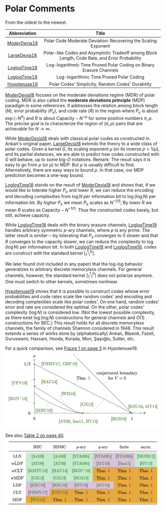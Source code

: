 
# Polar Comments

From the oldest to the newest.

|  Abbreviation  |  Title  |
| :------------: | :-----: |
| [ModerDevia18] | Polar Code Moderate Deviation: Recovering the Scaling Exponent |
| [LargeDevia18] | Polar-like Codes and Asymptotic Tradeoff among Block Length, Code Rate, and Error Probability |
| [LoglogTime18] | Log-logarithmic Time Pruned Polar Coding on Binary Erasure Channels |
| [LoglogTime19] | Log-logarithmic Time Pruned Polar Coding |
| [Hypotenuse19] | Polar Codes' Simplicity, Random Codes' Durability |

[ModerDevia18] focuses on the moderate deviations regime (MDR) of polar coding.
MDR is also called the **moderate deviations principle** (MDP)
paradigm in some references.
It addresses the relation among block length ($N$),
error probability ($P_e$), and code rate ($R$) in the region
where $P_e$ is about $\exp( -N^\pi )$ and $R$ is about
$\text{Capacity} - N^{-\rho}$ for some positive numbers $\pi, \rho$.
The precise goal is to characterize the region of $(\pi, \rho)$ pairs
that are achievable for $N \to \infty$.

While [ModerDevia18] deals with classical polar codes
as constructed in Arıkan's original paper,
[LargeDevia18] extends the theory to a wide class of polar codes.
Given a kernel $G$, its scaling exponent $\mu$
(or its inverse $\rho = 1/\mu$), and its partial distances,
we are able to predict how codes constructed with $G$ will behave,
up to some big-$O$ notations.
Remark:
The result says it is easy to go from $\rho$ (or $\mu$) to MDP.
But $\rho$ is usually difficult to find.
Alternatively, there are easy ways to bound $\rho$.
In that case, our MDP prediction becomes a one-way bound.

[LoglogTime18] stands on the result of [ModerDevia18] and shows that,
if we would like to tolerate higher $P_e$ and lower $R$,
we can reduce the encoding and decoding complexities
from $\log N$ per information bit to $\log(\log N)$ per information bit.
By *higher $P_e$* we mean $P_e$ scales as $N^{-1/5}$;
By *lower $R$* we mean $R$ scales as $\text{Capacity}-N^{-1/5}$.
Thus the constructed codes barely, but still, achieve capacity.

While [LoglogTime18] deals with the binary erasure channels,
[LoglogTime19] handles arbitrary symmetric $p$-ary channels,
where $p$ is any prime.
The latter result is similar---by tolerating that $P_e$ converges to $0$ slower
and that $R$ converges to the capacity slower,
we can reduce the complexity to $\log(\log N)$ per information bit.
In both [LoglogTime18] and [LoglogTime19],
codes are construct with the standard kernel $[^1_1{}^0_1]$.

We later found (not included in any paper) that the log-log behavior
generalizes to arbitrary discrete memoryless channels.
For general channels, however,
the standard kernel $[^1_1{}^0_1]$ does not polarize anymore.
One must switch to other kernels, sometimes nonlinear.

[Hypotenuse19] shows that it is possible to construct codes
whose error probabilities and code rates scale like random codes'
and encoding and decoding complexities scale like polar codes'.
On one hand, random codes' error and rate are considered the optimal.
On the other, polar codes' complexity ($\log N$) is considered low.
(Not the lowest possible complexity, as there exist $\log(\log N)$
constructions for general channels and $O(1)$ constructions for BEC.)
This result holds for all discrete memoryless channels,
the family of channels Shannon considered in 1948.
This result extends a series of works done by (alphabetically) Arıkan,
Błasiok, Fazeli, Guruswami, Hassani, Honda, Korada, Mori, Şaşoğlu, Sutter, etc.

For a quick comparison, see
[Figure 1 on page 3](https://arxiv.org/pdf/1912.08995v1.pdf#page=3)
in Hypotenuse19.
![hypotenuse](figure/hypotenuse.png)

See also
[Table 2 on page 40](https://arxiv.org/pdf/1912.08995v1.pdf#page=40).
![channelgoal](figure/channelgoal.png)

[Hypotenuse19]: https://arxiv.org/abs/1912.08995
[LoglogTime19]: https://arxiv.org/abs/1905.13340
[LargeDevia18]: https://arxiv.org/abs/1812.08112
[LoglogTime18]: https://arxiv.org/abs/1812.08106
[ModerDevia18]: https://arxiv.org/abs/1806.02405
